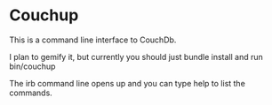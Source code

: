 Couchup
========

This is a command line interface to CouchDb.

I plan to gemify it, but currently you should just bundle install and run bin/couchup

The irb command line opens up and you can type help to list the commands.
